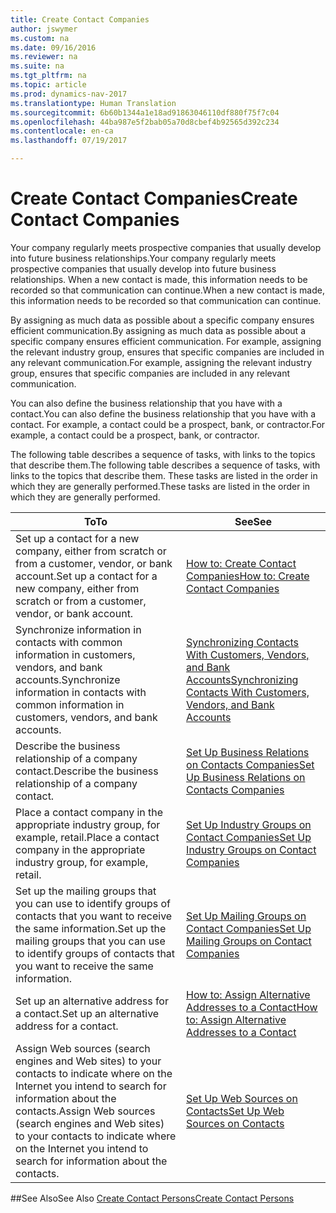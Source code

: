 ```yaml
---
title: Create Contact Companies
author: jswymer
ms.custom: na
ms.date: 09/16/2016
ms.reviewer: na
ms.suite: na
ms.tgt_pltfrm: na
ms.topic: article
ms.prod: dynamics-nav-2017
ms.translationtype: Human Translation
ms.sourcegitcommit: 6b60b1344a1e18ad91863046110df880f75f7c04
ms.openlocfilehash: 44ba987e5f2bab05a70d8cbef4b92565d392c234
ms.contentlocale: en-ca
ms.lasthandoff: 07/19/2017

---
```

# <a name="create-contact-companies"></a><span data-ttu-id="d0d14-102">Create Contact Companies</span><span class="sxs-lookup"><span data-stu-id="d0d14-102">Create Contact Companies</span></span>
<span data-ttu-id="d0d14-103">Your company regularly meets prospective companies that usually develop into future business relationships.</span><span class="sxs-lookup"><span data-stu-id="d0d14-103">Your company regularly meets prospective companies that usually develop into future business relationships.</span></span> <span data-ttu-id="d0d14-104">When a new contact is made, this information needs to be recorded so that communication can continue.</span><span class="sxs-lookup"><span data-stu-id="d0d14-104">When a new contact is made, this information needs to be recorded so that communication can continue.</span></span>

<span data-ttu-id="d0d14-105">By assigning as much data as possible about a specific company ensures efficient communication.</span><span class="sxs-lookup"><span data-stu-id="d0d14-105">By assigning as much data as possible about a specific company ensures efficient communication.</span></span> <span data-ttu-id="d0d14-106">For example, assigning the relevant industry group, ensures that specific companies are included in any relevant communication.</span><span class="sxs-lookup"><span data-stu-id="d0d14-106">For example, assigning the relevant industry group, ensures that specific companies are included in any relevant communication.</span></span>

<span data-ttu-id="d0d14-107">You can also define the business relationship that you have with a contact.</span><span class="sxs-lookup"><span data-stu-id="d0d14-107">You can also define the business relationship that you have with a contact.</span></span> <span data-ttu-id="d0d14-108">For example, a contact could be a prospect, bank, or contractor.</span><span class="sxs-lookup"><span data-stu-id="d0d14-108">For example, a contact could be a prospect, bank, or contractor.</span></span>

<span data-ttu-id="d0d14-109">The following table describes a sequence of tasks, with links to the topics that describe them.</span><span class="sxs-lookup"><span data-stu-id="d0d14-109">The following table describes a sequence of tasks, with links to the topics that describe them.</span></span> <span data-ttu-id="d0d14-110">These tasks are listed in the order in which they are generally performed.</span><span class="sxs-lookup"><span data-stu-id="d0d14-110">These tasks are listed in the order in which they are generally performed.</span></span>

|<span data-ttu-id="d0d14-111">To</span><span class="sxs-lookup"><span data-stu-id="d0d14-111">To</span></span> |<span data-ttu-id="d0d14-112">See</span><span class="sxs-lookup"><span data-stu-id="d0d14-112">See</span></span> |
|---|----|
|<span data-ttu-id="d0d14-113">Set up a contact for a new company, either from scratch or from a customer, vendor, or bank account.</span><span class="sxs-lookup"><span data-stu-id="d0d14-113">Set up a contact for a new company, either from scratch or from a customer, vendor, or bank account.</span></span>|[<span data-ttu-id="d0d14-114">How to: Create Contact Companies</span><span class="sxs-lookup"><span data-stu-id="d0d14-114">How to: Create Contact Companies</span></span>](marketing-how-create-contact-companies.md)|
|<span data-ttu-id="d0d14-115">Synchronize information in contacts with common information in customers, vendors, and bank accounts.</span><span class="sxs-lookup"><span data-stu-id="d0d14-115">Synchronize information in contacts with common information in customers, vendors, and bank accounts.</span></span>|[<span data-ttu-id="d0d14-116">Synchronizing Contacts With Customers, Vendors, and Bank Accounts</span><span class="sxs-lookup"><span data-stu-id="d0d14-116">Synchronizing Contacts With Customers, Vendors, and Bank Accounts</span></span>](marketing-synchronize-contacts-customers-vendors-bank-accounts.md)|
|<span data-ttu-id="d0d14-117">Describe the business relationship of a company contact.</span><span class="sxs-lookup"><span data-stu-id="d0d14-117">Describe the business relationship of a company contact.</span></span>|[<span data-ttu-id="d0d14-118">Set Up Business Relations on Contacts Companies</span><span class="sxs-lookup"><span data-stu-id="d0d14-118">Set Up Business Relations on Contacts Companies</span></span>](marketing-business-relations.md)|
|<span data-ttu-id="d0d14-119">Place a contact company in the appropriate industry group, for example, retail.</span><span class="sxs-lookup"><span data-stu-id="d0d14-119">Place a contact company in the appropriate industry group, for example, retail.</span></span>|[<span data-ttu-id="d0d14-120">Set Up Industry Groups on Contact Companies</span><span class="sxs-lookup"><span data-stu-id="d0d14-120">Set Up Industry Groups on Contact Companies</span></span>](marketing-industry-groups.md)|
|<span data-ttu-id="d0d14-121">Set up the mailing groups that you can use to identify groups of contacts that you want to receive the same information.</span><span class="sxs-lookup"><span data-stu-id="d0d14-121">Set up the mailing groups that you can use to identify groups of contacts that you want to receive the same information.</span></span>|[<span data-ttu-id="d0d14-122">Set Up Mailing Groups on Contact Companies</span><span class="sxs-lookup"><span data-stu-id="d0d14-122">Set Up Mailing Groups on Contact Companies</span></span>](marketing-mailing-groups.md)|
|<span data-ttu-id="d0d14-123">Set up an alternative address for a contact.</span><span class="sxs-lookup"><span data-stu-id="d0d14-123">Set up an alternative address for a contact.</span></span>|[<span data-ttu-id="d0d14-124">How to: Assign Alternative Addresses to a Contact</span><span class="sxs-lookup"><span data-stu-id="d0d14-124">How to: Assign Alternative Addresses to a Contact</span></span>](marketing-how-assign-alternative-address.md)|
|<span data-ttu-id="d0d14-125">Assign Web sources (search engines and Web sites) to your contacts to indicate where on the Internet you intend to search for information about the contacts.</span><span class="sxs-lookup"><span data-stu-id="d0d14-125">Assign Web sources (search engines and Web sites) to your contacts to indicate where on the Internet you intend to search for information about the contacts.</span></span>|[<span data-ttu-id="d0d14-126">Set Up Web Sources on Contacts</span><span class="sxs-lookup"><span data-stu-id="d0d14-126">Set Up Web Sources on Contacts</span></span>](marketing-web-sources.md)|

##<a name="see-also"></a><span data-ttu-id="d0d14-127">See Also</span><span class="sxs-lookup"><span data-stu-id="d0d14-127">See Also</span></span>
[<span data-ttu-id="d0d14-128">Create Contact Persons</span><span class="sxs-lookup"><span data-stu-id="d0d14-128">Create Contact Persons</span></span>](marketing-create-contact-persons.md)

